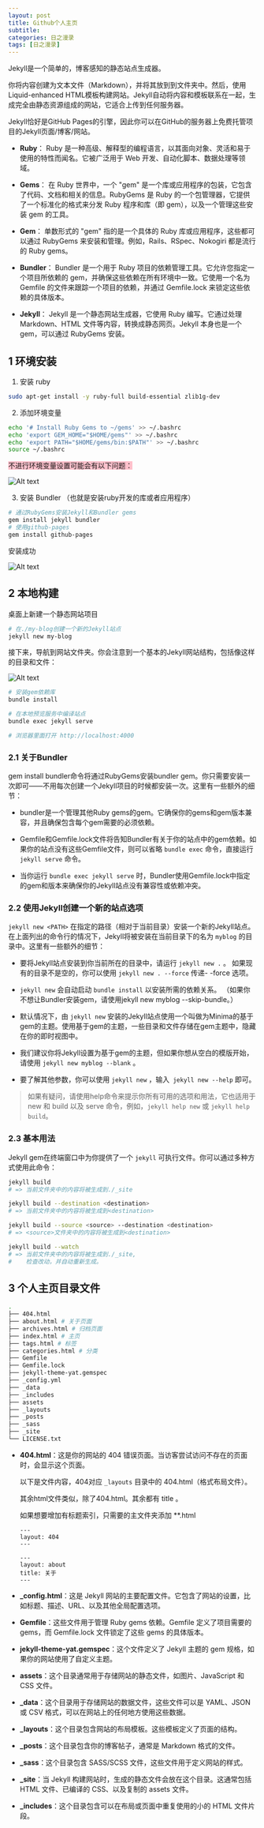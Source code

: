 ```yaml
---
layout: post
title: Github个人主页
subtitle: 
categories: 日之漫录
tags: [日之漫录]
---
```


Jekyll是一个简单的，博客感知的静态站点生成器。

你将内容创建为文本文件（Markdown），并将其放到到文件夹中。然后，使用Liquid-enhanced HTML模板构建网站。Jekyll自动将内容和模板联系在一起，生成完全由静态资源组成的网站，它适合上传到任何服务器。

Jekyll恰好是GitHub Pages的引擎，因此你可以在GitHub的服务器上免费托管项目的Jekyll页面/博客/网站。


- **Ruby**：
Ruby 是一种高级、解释型的编程语言，以其面向对象、灵活和易于使用的特性而闻名。它被广泛用于 Web 开发、自动化脚本、数据处理等领域。

- **Gems**：
在 Ruby 世界中，一个 "gem" 是一个库或应用程序的包装，它包含了代码、文档和相关的信息。RubyGems 是 Ruby 的一个包管理器，它提供了一个标准化的格式来分发 Ruby 程序和库（即 gem），以及一个管理这些安装 gem 的工具。

- **Gem**：
单数形式的 "gem" 指的是一个具体的 Ruby 库或应用程序，这些都可以通过 RubyGems 来安装和管理。例如，Rails、RSpec、Nokogiri 都是流行的 Ruby gems。

- **Bundler**：
Bundler 是一个用于 Ruby 项目的依赖管理工具。它允许您指定一个项目所依赖的 gem，并确保这些依赖在所有环境中一致。它使用一个名为 Gemfile 的文件来跟踪一个项目的依赖，并通过 Gemfile.lock 来锁定这些依赖的具体版本。

- **Jekyll**：
Jekyll 是一个静态网站生成器，它使用 Ruby 编写。它通过处理 Markdown、HTML 文件等内容，转换成静态网页。Jekyll 本身也是一个 gem，可以通过 RubyGems 安装。


## 1 环境安装

1. 安装 ruby

```sh
sudo apt-get install -y ruby-full build-essential zlib1g-dev
```

2. 添加环境变量

```sh
echo '# Install Ruby Gems to ~/gems' >> ~/.bashrc
echo 'export GEM_HOME="$HOME/gems"' >> ~/.bashrc
echo 'export PATH="$HOME/gems/bin:$PATH"' >> ~/.bashrc
source ~/.bashrc
```

<span style="background-color: pink">不进行环境变量设置可能会有以下问题：

![Alt text](</assets/rizhimanlu/20231109/Screenshot from 2023-11-09 18-18-48.png>)

3. 安装 Bundler （也就是安装ruby开发的库或者应用程序）

```sh
# 通过RubyGems安装Jekyll和Bundler gems
gem install jekyll bundler
# 使用github-pages
gem install github-pages
```

安装成功

![Alt text](</assets/rizhimanlu/20231109/Screenshot from 2023-11-10 16-25-04.png>)

## 2 本地构建

桌面上新建一个静态网站项目

```sh
# 在./my-blog创建一个新的Jekyll站点
jekyll new my-blog
```

接下来，导航到网站文件夹。你会注意到一个基本的Jekyll网站结构，包括像这样的目录和文件：

![Alt text](</assets/rizhimanlu/20231109/Screenshot from 2023-11-11 15-19-37.png>)

```sh
# 安装gem依赖库
bundle install 

# 在本地预览服务中编译站点
bundle exec jekyll serve

# 浏览器里面打开 http://localhost:4000
```

### 2.1 关于Bundler

gem install bundler命令将通过RubyGems安装bundler gem。你只需要安装一次即可——不用每次创建一个Jekyll项目的时候都安装一次。这里有一些额外的细节：


- bundler是一个管理其他Ruby gems的gem。它确保你的gems和gem版本兼容，并且确保包含每个gem需要的必须依赖。


- Gemfile和Gemfile.lock文件将告知Bundler有关于你的站点中的gem依赖。如果你的站点没有这些Gemfile文件，则可以省略 `bundle exec` 命令，直接运行 `jekyll serve` 命令。


- 当你运行 `bundle exec jekyll serve` 时，Bundler使用Gemfile.lock中指定的gem和版本来确保你的Jekyll站点没有兼容性或依赖冲突。

### 2.2 使用Jekyll创建一个新的站点选项

`jekyll new <PATH>` 在指定的路径（相对于当前目录）安装一个新的Jekyll站点。 在上面列出的命令行的情况下，Jekyll将被安装在当前目录下的名为 `myblog` 的目录中。这里有一些额外的细节：


- 要将Jekyll站点安装到你当前所在的目录中，请运行 `jekyll new .` 。 如果现有的目录不是空的，你可以使用 `jekyll new . --force` 传递- -force 选项。


- `jekyll new` 会自动启动 `bundle install` 以安装所需的依赖关系。 （如果你不想让Bundler安装gem，请使用jekyll new myblog --skip-bundle。）


- 默认情况下，由 `jekyll new` 安装的Jekyll站点使用一个叫做为Minima的基于gem的主题。使用基于gem的主题，一些目录和文件存储在gem主题中，隐藏在你的即时视图中。


- 我们建议你将Jekyll设置为基于gem的主题，但如果你想从空白的模版开始，请使用 `jekyll new myblog --blank` 。


- 要了解其他参数，你可以使用 `jekyll new` ，输入` jekyll new --help` 即可。

> 如果有疑问，请使用help命令来提示你所有可用的选项和用法，它也适用于 new 和 build 以及 serve 命令，例如，`jekyll help new` 或 `jekyll help build`。

### 2.3 基本用法

Jekyll gem在终端窗口中为你提供了一个 `jekyll` 可执行文件。你可以通过多种方式使用此命令：

```sh
jekyll build
# => 当前文件夹中的内容将被生成到./_site

jekyll build --destination <destination>
# => 当前文件夹中的内容将被生成到<destination>

jekyll build --source <source> --destination <destination>
# => <source>文件夹中的内容将被生成到<destination>

jekyll build --watch
# => 当前文件夹中的内容将被生成到./_site,
#    检查改动，并自动重新生成。
```

## 3 个人主页目录文件

```sh
.
├── 404.html 
├── about.html # 关于页面
├── archives.html # 归档页面
├── index.html # 主页
├── tags.html # 标签
├── categories.html # 分类
├── Gemfile
├── Gemfile.lock
├── jekyll-theme-yat.gemspec
├── _config.yml
├── _data
├── _includes
├── assets
├── _layouts
├── _posts
├── _sass
├── _site
└── LICENSE.txt

```

- **404.html**：这是你的网站的 404 错误页面。当访客尝试访问不存在的页面时，会显示这个页面。
    
    以下是文件内容，404对应 `_layouts` 目录中的 404.html（格式布局文件）。

    其余html文件类似，除了404.html。其余都有 title 。

    如果想要增加有标题索引，只需要的主文件夹添加 **.html
  
    ```
    ---
    layout: 404
    ---
    ```

    ```
    ---
    layout: about
    title: 关于
    ---
    ```
- **_config.html**：这是 Jekyll 网站的主要配置文件。它包含了网站的设置，比如标题、描述、URL、以及其他全局配置选项。

- **Gemfile**：这些文件用于管理 Ruby gems 依赖。Gemfile 定义了项目需要的 gems，而 Gemfile.lock 文件锁定了这些 gems 的具体版本。

- **jekyll-theme-yat.gemspec**：这个文件定义了 Jekyll 主题的 gem 规格，如果你的网站使用了自定义主题。

- **assets**：这个目录通常用于存储网站的静态文件，如图片、JavaScript 和 CSS 文件。
- **_data**：这个目录用于存储网站的数据文件，这些文件可以是 YAML、JSON 或 CSV 格式，可以在网站上的任何地方使用这些数据。

- **_layouts**：这个目录包含网站的布局模板。这些模板定义了页面的结构。

- **_posts**：这个目录包含你的博客帖子，通常是 Markdown 格式的文件。

- **_sass**：这个目录包含 SASS/SCSS 文件，这些文件用于定义网站的样式。

- **_site**：当 Jekyll 构建网站时，生成的静态文件会放在这个目录。这通常包括 HTML 文件、已编译的 CSS、以及复制的 assets 文件。

- **_includes**：这个目录包含可以在布局或页面中重复使用的小的 HTML 文件片段。
